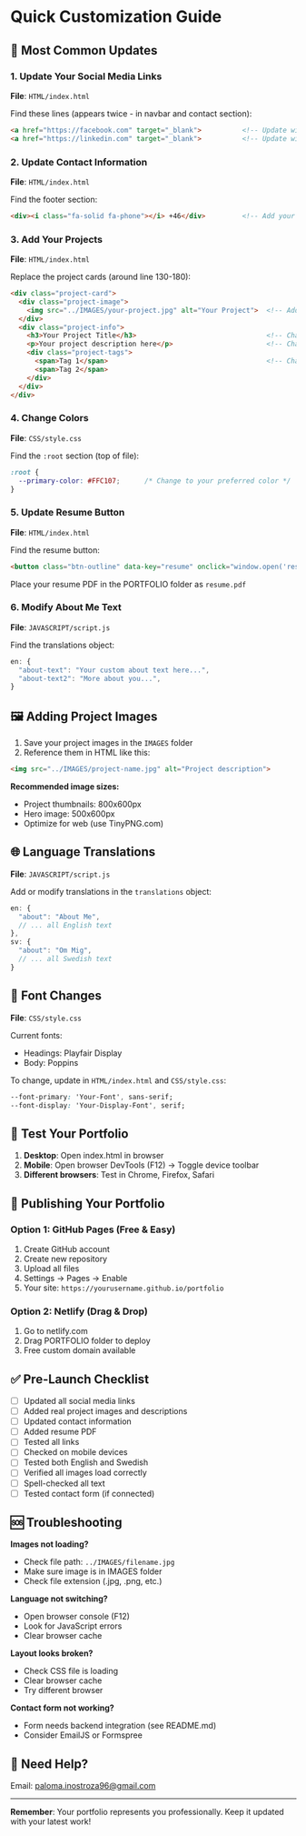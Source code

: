 # Quick Customization Guide

## 🎯 Most Common Updates

### 1. Update Your Social Media Links
**File**: `HTML/index.html`

Find these lines (appears twice - in navbar and contact section):
```html
<a href="https://facebook.com" target="_blank">          <!-- Update with your Facebook URL -->
<a href="https://linkedin.com" target="_blank">          <!-- Update with your LinkedIn URL -->
```

### 2. Update Contact Information
**File**: `HTML/index.html`

Find the footer section:
```html
<div><i class="fa-solid fa-phone"></i> +46</div>         <!-- Add your full phone number -->
```

### 3. Add Your Projects
**File**: `HTML/index.html`

Replace the project cards (around line 130-180):
```html
<div class="project-card">
  <div class="project-image">
    <img src="../IMAGES/your-project.jpg" alt="Your Project">  <!-- Add your image -->
  </div>
  <div class="project-info">
    <h3>Your Project Title</h3>                                <!-- Change title -->
    <p>Your project description here</p>                       <!-- Change description -->
    <div class="project-tags">
      <span>Tag 1</span>                                       <!-- Change tags -->
      <span>Tag 2</span>
    </div>
  </div>
</div>
```

### 4. Change Colors
**File**: `CSS/style.css`

Find the `:root` section (top of file):
```css
:root {
  --primary-color: #FFC107;      /* Change to your preferred color */
}
```

### 5. Update Resume Button
**File**: `HTML/index.html`

Find the resume button:
```html
<button class="btn-outline" data-key="resume" onclick="window.open('resume.pdf', '_blank')">
```

Place your resume PDF in the PORTFOLIO folder as `resume.pdf`

### 6. Modify About Me Text
**File**: `JAVASCRIPT/script.js`

Find the translations object:
```javascript
en: {
  "about-text": "Your custom about text here...",
  "about-text2": "More about you...",
}
```

## 🖼️ Adding Project Images

1. Save your project images in the `IMAGES` folder
2. Reference them in HTML like this:
```html
<img src="../IMAGES/project-name.jpg" alt="Project description">
```

**Recommended image sizes:**
- Project thumbnails: 800x600px
- Hero image: 500x600px
- Optimize for web (use TinyPNG.com)

## 🌐 Language Translations

**File**: `JAVASCRIPT/script.js`

Add or modify translations in the `translations` object:
```javascript
en: {
  "about": "About Me",
  // ... all English text
},
sv: {
  "about": "Om Mig",
  // ... all Swedish text
}
```

## 🎨 Font Changes

**File**: `CSS/style.css`

Current fonts:
- Headings: Playfair Display
- Body: Poppins

To change, update in `HTML/index.html` and `CSS/style.css`:
```css
--font-primary: 'Your-Font', sans-serif;
--font-display: 'Your-Display-Font', serif;
```

## 📱 Test Your Portfolio

1. **Desktop**: Open index.html in browser
2. **Mobile**: Open browser DevTools (F12) → Toggle device toolbar
3. **Different browsers**: Test in Chrome, Firefox, Safari

## 🚀 Publishing Your Portfolio

### Option 1: GitHub Pages (Free & Easy)
1. Create GitHub account
2. Create new repository
3. Upload all files
4. Settings → Pages → Enable
5. Your site: `https://yourusername.github.io/portfolio`

### Option 2: Netlify (Drag & Drop)
1. Go to netlify.com
2. Drag PORTFOLIO folder to deploy
3. Free custom domain available

## ✅ Pre-Launch Checklist

- [ ] Updated all social media links
- [ ] Added real project images and descriptions
- [ ] Updated contact information
- [ ] Added resume PDF
- [ ] Tested all links
- [ ] Checked on mobile devices
- [ ] Tested both English and Swedish
- [ ] Verified all images load correctly
- [ ] Spell-checked all text
- [ ] Tested contact form (if connected)

## 🆘 Troubleshooting

**Images not loading?**
- Check file path: `../IMAGES/filename.jpg`
- Make sure image is in IMAGES folder
- Check file extension (.jpg, .png, etc.)

**Language not switching?**
- Open browser console (F12)
- Look for JavaScript errors
- Clear browser cache

**Layout looks broken?**
- Check CSS file is loading
- Clear browser cache
- Try different browser

**Contact form not working?**
- Form needs backend integration (see README.md)
- Consider EmailJS or Formspree

## 📧 Need Help?

Email: paloma.inostroza96@gmail.com

---

**Remember**: Your portfolio represents you professionally. Keep it updated with your latest work!

